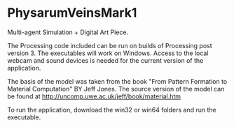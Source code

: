 # PhysarumVeinsMark1

Multi-agent Simulation + Digital Art Piece.

The Processing code included can be run on builds of Processing post version 3. The executables will work on Windows. Access to the local webcam and sound devices is needed for the current version of the application.

The basis of the model was taken from the book "From Pattern Formation to Material Computation" BY Jeff Jones. The source version of the model can be found at http://uncomp.uwe.ac.uk/jeff/book/material.htm

To run the application, download the win32 or win64 folders and run the executable.
